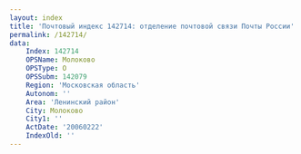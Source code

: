 ```yaml
---
layout: index
title: 'Почтовый индекс 142714: отделение почтовой связи Почты России'
permalink: /142714/
data:
    Index: 142714
    OPSName: Молоково
    OPSType: О
    OPSSubm: 142079
    Region: 'Московская область'
    Autonom: ''
    Area: 'Ленинский район'
    City: Молоково
    City1: ''
    ActDate: '20060222'
    IndexOld: ''
---
```

